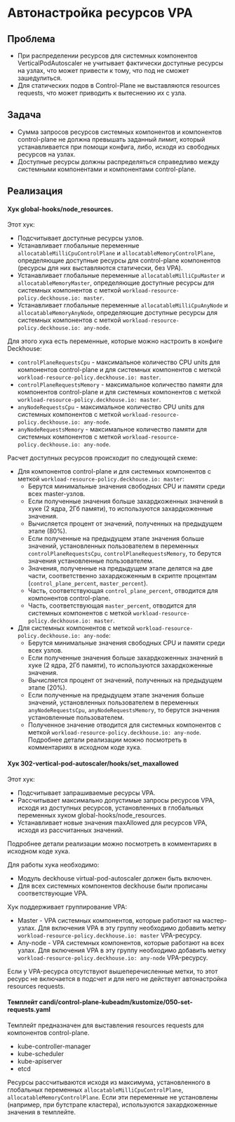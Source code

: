 # Автонастройка ресурсов VPA

## Проблема

* При распределении ресурсов для системных компонентов VerticalPodAutoscaler не учитывает фактически доступные ресурсы на узлах, что может привести к тому, что под не сможет зашедулиться.
* Для статических подов в Control-Plane не выставляются resources requests, что может приводить к вытеснению их с узла.

## Задача

* Сумма запросов ресурсов системных компонентов и компонентов control-plane не должна превышать заданный лимит, который устанавливается при помощи конфига, либо, исходя из свободных ресурсов на узлах.
* Доступные ресурсы должны распределяться справедливо между системными компонентами и компонентами control-plane.

## Реализация

#### Хук global-hooks/node_resources.
Этот хук:
 * Подсчитывает доступные ресурсы узлов.
 * Устанавливает глобальные переменные ```allocatableMilliCpuControlPlane``` и ```allocatableMemoryControlPlane```, определяющие доступные ресурсы для control-plane компонентов (ресурсы для них выставляются статически, без VPA).
 * Устанавливает глобальные переменные ```allocatableMilliCpuMaster``` и ```allocatableMemoryMaster```, определяющие доступные ресурсы для системных компонентов с меткой ```workload-resource-policy.deckhouse.io: master```.
 * Устанавливает глобальные переменные ```allocatableMilliCpuAnyNode``` и ```allocatableMemoryAnyNode```, определяющие доступные ресурсы для системных компонентов с меткой ```workload-resource-policy.deckhouse.io: any-node```.
 
Для этого хука есть переменные, которые можно настроить в конфиге Deckhouse:
* ```controlPlaneRequestsCpu``` - максимальное количество CPU units для компонентов control-plane и для системных компонентов с меткой ```workload-resource-policy.deckhouse.io: master```.
* ```controlPlaneRequestsMemory``` - максимальное количество памяти для компонентов control-plane и для системных компонентов с меткой ```workload-resource-policy.deckhouse.io: master```.
* ```anyNodeRequestsCpu``` - максимальное количество CPU units для системных компонентов с меткой ```workload-resource-policy.deckhouse.io: any-node```.
* ```anyNodeRequestsMemory``` - максимальное количество памяти для системных компонентов с меткой ```workload-resource-policy.deckhouse.io: any-node```.

Расчет доступных ресурсов происходит по следующей схеме:
 * Для компонентов control-plane и для системных компонентов с меткой ```workload-resource-policy.deckhouse.io: master```:
   * Берутся минимальные значения свободных CPU и памяти среди всех master-узлов.
   * Если полученные значения больше захардкоженных значений в хуке (2 ядра, 2Гб памяти), то используются захардкоженные значения.
   * Вычисляется процент от значений, полученных на предыдущем этапе (80%).
   * Если полученные на предыдущем этапе значения больше значений, установленных пользователем в переменных ```controlPlaneRequestsCpu```, ```controlPlaneRequestsMemory```, то берутся значения установленные пользователем.
   * Значения, полученные на предыдущем этапе делятся на две части, соответственно захардкоженным в скрипте процентам (```control_plane_percent```, ```master_percent```).
   * Часть, соответствующая ```control_plane_percent```, отводится для компонентов control-plane.
   * Часть, соответствующая ```master_percent```, отводится для системных компонентов с меткой ```workload-resource-policy.deckhouse.io: master```.
 * Для системных компонентов с меткой ```workload-resource-policy.deckhouse.io: any-node```:
   * Берутся минимальные значения свободных CPU и памяти среди всех узлов.
   * Если полученные значения больше захардкоженных значений в хуке (2 ядра, 2Гб памяти), то используются захардкоженные значения.
   * Вычисляется процент от значений, полученных на предыдущем этапе (20%).
   * Если полученные на предыдущем этапе значения больше значений, установленных пользователем в переменных ```anyNodeRequestsCpu```, ```anyNodeRequestsMemory```, то берутся значения установленные пользователем.
   * Полученное значение  отводится для системных компонентов с меткой ```workload-resource-policy.deckhouse.io: any-node```.
Подрoбнее детали реализации можно посмотреть в комментариях в исходном коде хука.
   
#### Хук 302-vertical-pod-autoscaler/hooks/set_maxallowed
Этот хук:
 * Подсчитывает запрашиваемые ресурсы VPA.
 * Рассчитывает максимально допустимые запросы ресурсов VPA, исходя из доступных ресурсов, установленных в глобальных переменных хуком global-hooks/node_resources.
 * Устанавливает новые значения maxAllowed для ресурсов VPA, исходя из рассчитанных значений.
 
Подрoбнее детали реализации можно посмотреть в комментариях в исходном коде хука.

Для работы хука необходимо:
* Модуль deckhouse virtual-pod-autoscaler должен быть включен.
* Для всех системных компонентов deckhouse были прописаны соответствующие VPA.

Хук поддерживает группирование VPA:

* Master - VPA системных компонентов, которые работают на мастер-узлах. Для включения VPA в эту группу необходимо добавить метку ```workload-resource-policy.deckhouse.io: master``` VPA-ресурсу.
* Any-node - VPA системных компонентов, которые работают на всех узлах. Для включения VPA в эту группу необходимо добавить метку ```workload-resource-policy.deckhouse.io: any-node``` VPA-ресурсу.

Если у VPA-ресурса отсутствуют вышеперечисленные метки, то этот ресурс не включается в подсчет и для него не действует автонастройка resources requests.

#### Темплейт candi/control-plane-kubeadm/kustomize/050-set-requests.yaml

Темплейт предназначен для выставления resources requests для компонентов control-plane.

* kube-controller-manager
* kube-scheduler
* kube-apiserver
* etcd

Ресурсы рассчитываются исходя из максимума, установленного в глобальных переменных ```allocatableMilliCpuControlPlane```, ```allocatableMemoryControlPlane```.
Если эти переменные не установлены (например, при бутстрапе кластера), используются захардкоженные значения в темплейте.
